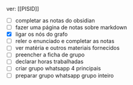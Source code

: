 ver:
	[[PISID]]

- [ ] completar as notas do obsidian
- [ ] fazer uma página de notas sobre markdown
- [x] ligar os nós do grafo
- [ ] reler o enunciado e completar as notas
- [ ] ver matéria e outros materiais fornecidos
- [ ] preencher a ficha de grupo
- [ ] declarar horas trabalhadas
- [ ] criar grupo whatsapp 4 principais
- [ ] preparar grupo whatsapp grupo inteiro